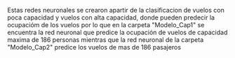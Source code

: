 Estas redes neuronales se crearon apartir de la clasificacion de vuelos con poca capacidad 
y vuelos con alta capacidad, donde pueden predecir la ocupacióm de los vuelos por lo que en la
carpeta "Modelo_Cap1" se encuentra la red neuronal que predice la ocupación de vuelos de capacidad 
maxima de 186 personas mientras que la red neuronal de la carpeta "Modelo_Cap2" predice los vuelos 
de mas de 186 pasajeros
